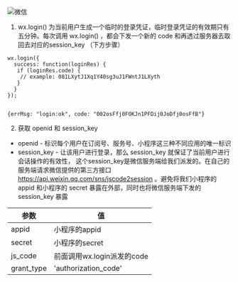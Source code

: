 
![微信](https://files.jb51.net/file_images/article/201804/20184984148499.jpg?20183984355)

1. wx.login() 为当前用户生成一个临时的登录凭证，临时登录凭证的有效期只有五分钟。每次调用 wx.login() ，都会下发一个新的 code 和再透过服务器去取回去对应的session_key （下方步骤）

```
wx.login({
  success: function(loginRes) {
   if (loginRes.code) {
    // example: 081LXytJ1Xq1Y40sg3uJ1FWntJ1LXyth
   }
  }
});


{errMsg: "login:ok", code: "002osFfj0FOKJn1PFDij0JoDfj0osFfB"}

```

2. 获取 openid 和 session_key
 - openid - 标识每个用户在订阅号、服务号、小程序这三种不同应用的唯一标识
 - session_key - 让该用户进行登录，那么 session_key 就保证了当前用户进行会话操作的有效性，
 这个session_key是微信服务端给我们派发的。在自己的服务端请求微信提供的第三方接口 https://api.weixin.qq.com/sns/jscode2session 。避免将我们小程序的  appid 和小程序的 secret 暴露在外部，同时也将微信服务端下发的 session_key 暴露
 
| 参数 | 值 |
| - | - |
| appid	| 小程序的appid |
| secret |小程序的secret |
| js_code | 前面调用wx.login派发的code |
| grant_type |'authorization_code' |


